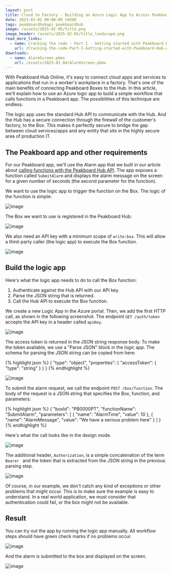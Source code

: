 ```yaml
---
layout: post
title: Cloud to Factory - Building an Azure Logic App to Access Peakboard Boxes with Peakboard Hub
date: 2023-03-01 00:00:00 +0200
tags: peakboardhubapi peakboardhub
image: /assets/2025-02-05/title.png
image_header: /assets/2025-02-05/title_landscape.png
read_more_links:
  - name: Cracking the code - Part I - Getting started with Peakboard Hub API
    url: /Cracking-the-code-Part-I-Getting-started-with-Peakboard-Hub-API.html
downloads:
  - name: AlarmScreen.pbmx
    url: /assets/2025-01-04/AlarmScreen.pbmx 
---
```

With Peakboard Hub Online, it's easy to connect cloud apps and services to applications that run in a worker's workplace in a factory. That's one of the main benefits of connecting Peakboard Boxes to the Hub. In this article, we'll explain how to use an Azure logic app to build a simple workflow that calls functions in a Peakboard app. The possibilities of this technique are endless.

The logic app uses the standard Hub API to communicate with the Hub. And the Hub has a secure connection through the firewall of the customer's factory, to the Box. This makes it perfectly secure to bridge the gap between cloud services/apps and any entity that sits in the highly secure area of production IT.

## The Peakboard app and other requirements

For our Peakboard app, we'll use the Alarm app that we built in our article about [calling functions with the Peakboard Hub API](/Cracking-the-code-Part-II-Calling-functions-remotely.html). The app exposes a function called `SubmitAlarm` and displays the alarm message on the screen for a given number of seconds (the second parameter for the function).

We want to use the logic app to trigger the function on the Box. The logic of the function is simple:

![image](/assets/2025-02-05/020.png)

The Box we want to use is registered in the Peakboard Hub:

![image](/assets/2025-02-05/030.png)

We also need an API key with a minimum scope of `write:box`. This will allow a third-party caller (the logic app) to execute the Box function.

![image](/assets/2025-02-05/040.png)

## Build the logic app

Here's what the logic app needs to do to call the Box function:

1. Authenticate against the Hub API with our API key.
2. Parse the JSON string that is returned.
3. Call the Hub API to execute the Box function.

We create a new Logic App in the Azure portal. Then, we add the first HTTP call, as shown in the following screenshot. The endpoint `GET /auth/token` accepts the API key in a header called `apiKey`.

![image](/assets/2025-02-05/050.png)

The access token is returned in the JSON string response body. To make the token available, we use a "Parse JSON" block in the logic app. The schema for parsing the JSON string can be copied from here:

{% highlight json %}
{
    "type": "object",
    "properties": {
        "accessToken": {
            "type": "string"
        }
    }
}
{% endhighlight %}

![image](/assets/2025-02-05/060.png)

To submit the alarm request, we call the endpoint `POST /box/function`. The body of the request is a JSON string that specifies the Box, function, and parameters:

{% highlight json %}
{
  "boxId": "PB0000PT",
  "functionName": "SubmitAlarm",
  "parameters": [
    {
      "name": "AlarmTime",
      "value": 10
    },
    {
      "name": "AlarmMessage",
      "value": "We have a serious problem here"
    }
  ]
}
{% endhighlight %}

Here's what the call looks like in the design mode. 

![image](/assets/2025-02-05/070.png)

The additional header, `Authorization`, is a simple concatenation of the term `Bearer ` and the token that is extracted from the JSON string in the previous parsing step.

![image](/assets/2025-02-05/080.png)

Of course, in our example, we don't catch any kind of exceptions or other problems that might occur. This is to make sure the example is easy to understand. In a real world application, we must consider that authentication could fail, or the box might not be available.

## Result

You can try out the app by running the logic app manually. All workflow steps should have green check marks if no problems occur.

![image](/assets/2025-02-05/090.png)

And the alarm is submitted to the box and displayed on the screen.

![image](/assets/2025-02-05/100.png)
